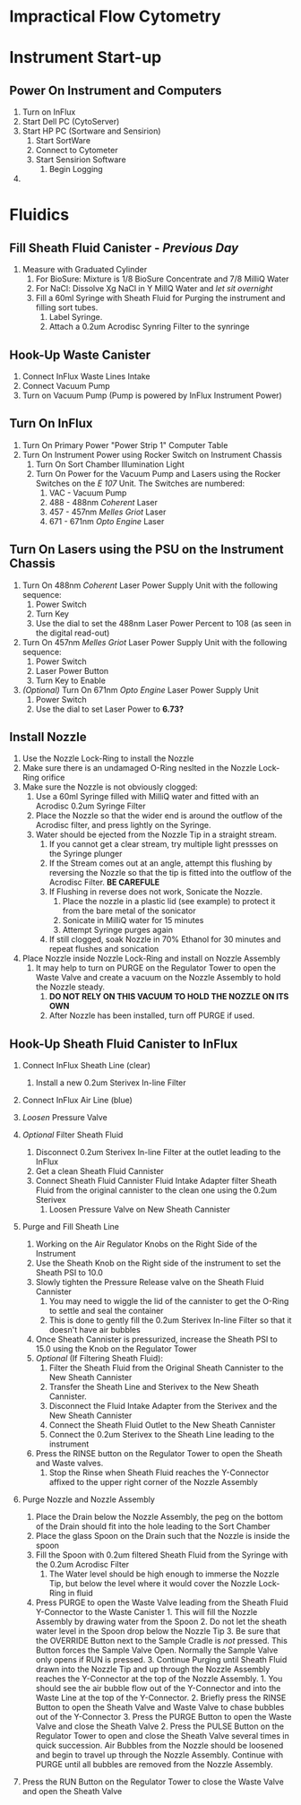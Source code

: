 

# Impractical Flow Cytometry

# Instrument Start-up

## Power On Instrument and Computers

1. Turn on InFlux
2. Start Dell PC (CytoServer)
3. Start HP PC (Sortware and Sensirion)
     1. Start SortWare
     2. Connect to Cytometer
     3. Start Sensirion Software
        1. Begin Logging
4. 

# Fluidics

## Fill Sheath Fluid Canister - *Previous Day*

1. Measure with Graduated Cylinder 
    1. For BioSure: Mixture is 1/8 BioSure Concentrate and 7/8 MilliQ Water
    2. For NaCl: Dissolve Xg NaCl in Y MillQ Water and *let sit overnight*
    3. Fill a 60ml Syringe with Sheath Fluid for Purging the instrument and filling sort tubes.
          1. Label Syringe.
          2. Attach a 0.2um Acrodisc Synring Filter to the synringe
    


## Hook-Up Waste Canister
1. Connect InFlux Waste Lines Intake
2. Connect Vacuum Pump
3. Turn on Vacuum Pump (Pump is powered by InFlux Instrument Power)


## Turn On InFlux
1. Turn On Primary Power "Power Strip 1" Computer Table
2. Turn On Instrument Power using Rocker Switch on Instrument Chassis
      1. Turn On Sort Chamber Illumination Light
      2. Turn On Power for the Vacuum Pump and Lasers using the Rocker Switches on the *E 107* Unit. The Switches are numbered:
            1. VAC - Vacuum Pump
            2. 488 - 488nm *Coherent* Laser
            3. 457 - 457nm *Melles Griot* Laser
            4. 671 - 671nm *Opto Engine* Laser

## Turn On Lasers using the PSU on the Instrument Chassis
1. Turn On 488nm *Coherent* Laser Power Supply Unit with the following sequence:
      1. Power Switch 
      2. Turn Key
      3. Use the dial to set the 488nm Laser Power Percent to 108 (as seen in the digital read-out)
2. Turn On 457nm *Melles Griot* Laser  Power Supply Unit with the following sequence:
      1. Power Switch
      2. Laser Power Button
      3. Turn Key to Enable
3. *(Optional)* Turn On 671nm *Opto Engine* Laser Power Supply Unit
      1. Power Switch
      2. Use the dial to set Laser Power to **6.73?**

## Install Nozzle
1. Use the Nozzle Lock-Ring to install the Nozzle
2. Make sure there is an undamaged O-Ring neslted in the Nozzle Lock-Ring orifice
3. Make sure the Nozzle is not obviously clogged:
      1. Use a 60ml Syringe filled with MilliQ water and fitted with an Acrodisc 0.2um Syringe Filter
      2. Place the Nozzle so that the wider end is around the outflow of the Acrodisc filter, and press lightly on the Syringe.
      3. Water should be ejected from the Nozzle Tip in a straight stream.
            1. If you cannot get a clear stream, try multiple light pressses on the Syringe plunger
            2. If the Stream comes out at an angle, attempt this flushing by reversing the Nozzle so that the tip is fitted into the outflow of the Acrodisc Filter. **BE CAREFULE**
            3. If Flushing in reverse does not work, Sonicate the Nozzle.
                  1. Place the nozzle in a plastic lid (see example) to protect it from the bare metal of the sonicator
                  2. Sonicate in MilliQ water for 15 minutes
                  3. Attempt Syringe purges again
            4. If still clogged, soak Nozzle in 70% Ethanol for 30 minutes and repeat flushes and sonication
4. Place Nozzle inside Nozzle Lock-Ring and install on Nozzle Assembly
      1. It may help to turn on PURGE on the Regulator Tower to open the Waste Valve and create a vacuum on the Nozzle Assembly to hold the Nozzle steady. 
          1. **DO NOT RELY ON THIS VACUUM TO HOLD THE NOZZLE ON ITS OWN**
          2. After Nozzle has been installed, turn off PURGE if used.

## Hook-Up Sheath Fluid Canister to InFlux
1. Connect InFlux Sheath Line (clear)
      1. Install a new 0.2um Sterivex In-line Filter
2. Connect InFlux Air Line (blue)
3. *Loosen* Pressure Valve
4. *Optional* Filter Sheath Fluid
      1. Disconnect 0.2um Sterivex In-line Filter at the outlet leading to the InFlux
      2. Get a clean Sheath Fluid Cannister
      3. Connect Sheath Fluid Cannister Fluid Intake Adapter filter Sheath Fluid from the original cannister to the clean one using the 0.2um Sterivex
            1. Loosen Pressure Valve on New Sheath Cannister
5. Purge and Fill Sheath Line
      1. Working on the Air Regulator Knobs on the Right Side of the Instrument 
      2. Use the Sheath Knob on the Right side of the instrument to set the Sheath PSI to 10.0
      3. Slowly tighten the Pressure Release valve on the Sheath Fluid Cannister
            1. You may need to wiggle the lid of the cannister to get the O-Ring to settle and seal the container
            1. This is done to gently fill the 0.2um Sterivex In-line Filter so that it doesn't have air bubbles
      4. Once Sheath Cannister is pressurized, increase the Sheath PSI to 15.0 using the Knob on the Regulator Tower
      5. *Optional* (If Filtering Sheath Fluid):
           1. Filter the Sheath Fluid from the Original Sheath Cannister to the New Sheath Cannister
           2. Transfer the Sheath Line and Sterivex to the New Sheath Cannister.
           3. Disconnect the Fluid Intake Adapter from the Sterivex and the New Sheath Cannister
           4. Connect the Sheath Fluid Outlet to the New Sheath Cannister
           5. Connect the 0.2um Sterivex to the Sheath Line leading to the instrument
      6. Press the RINSE button on the Regulator Tower to open the Sheath and Waste valves.
            1. Stop the Rinse when Sheath Fluid reaches the Y-Connector affixed to the upper right corner of the Nozzle Assembly  
6. Purge Nozzle and Nozzle Assembly
      1. Place the Drain below the Nozzle Assembly, the peg on the bottom of the Drain should fit into the hole leading to the Sort Chamber
      2. Place the glass Spoon on the Drain such that the Nozzle is inside the spoon
      3. Fill the Spoon with 0.2um filtered Sheath Fluid from the Syringe with the 0.2um Acrodisc Filter
            1. The Water level should be high enough to immerse the Nozzle Tip, but below the level where it would cover the Nozzle Lock-Ring in fluid
      4. Press PURGE to open the Waste Valve leading from the Sheath Fluid Y-Connector to the Waste Canister
					1. This will fill the Nozzle Assembly by drawing water from the Spoon
					2. Do not let the sheath water level in the Spoon drop below the Nozzle Tip 
					3. Be sure that the OVERRIDE Button next to the Sample Cradle is *not* pressed. This Button forces the Sample Valve Open. Normally the Sample Valve only opens if RUN is pressed.
					3. Continue Purging until Sheath Fluid drawn into the Nozzle Tip and up through the Nozzle Assembly reaches the Y-Connector at the top of the Nozzle Assembly.
							1. You should see the air bubble flow out of the Y-Connector and into the Waste Line at the top of the Y-Connector.
					2. Briefly press the RINSE Button to open the Sheath Valve and Waste Valve to chase bubbles out of the Y-Connector
					3. Press the PURGE Button to open the Waste Valve and close the Sheath Valve
					2. Press the PULSE Button on the Regulator Tower   to open and close the Sheath Valve several times in quick succession. Air Bubbles from the Nozzle should be loosened and begin to travel up through the Nozzle Assembly. Continue with PURGE until all bubbles are removed from the Nozzle Assembly.

5. Press the RUN Button on the Regulator Tower to close the Waste Valve and open the Sheath Valve
